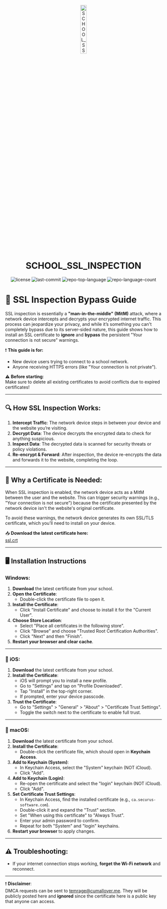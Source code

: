 <p align="center">
  <img src="https://i.imgur.com/4ESXHWV.png" width="20%" alt="SCHOOL_SSL_INSPECTION-logo">
</p>
<p align="center">
    <h1 align="center">SCHOOL_SSL_INSPECTION</h1>
</p>
<p align="center">
	<img src="https://img.shields.io/github/license/temrage/school_ssl_inspection?style=flat&logo=opensourceinitiative&logoColor=white&color=0080ff" alt="license">
	<img src="https://img.shields.io/github/last-commit/temrage/school_ssl_inspection?style=flat&logo=git&logoColor=white&color=0080ff" alt="last-commit">
	<img src="https://img.shields.io/github/languages/top/temrage/school_ssl_inspection?style=flat&color=0080ff" alt="repo-top-language">
	<img src="https://img.shields.io/github/languages/count/temrage/school_ssl_inspection?style=flat&color=0080ff" alt="repo-language-count">
  
# 🚨 SSL Inspection Bypass Guide

SSL inspection is essentially a **"man-in-the-middle" (MitM)** attack, where a network device intercepts and decrypts your encrypted internet traffic. This process can jeopardize your privacy, and while it’s something you can't completely bypass due to its server-sided nature, this guide shows how to install an SSL certificate to **ignore** and **bypass** the persistent "Your connection is not secure" warnings.

❗ **This guide is for:**  
- New device users trying to connect to a school network.
- Anyone receiving HTTPS errors (like "Your connection is not private").
  
⚠️ **Before starting**:  
Make sure to delete all existing certificates to avoid conflicts due to expired certificates!

---

## 🔍 **How SSL Inspection Works**:

1. **Intercept Traffic**: The network device steps in between your device and the website you’re visiting.
2. **Decrypt Data**: The device decrypts the encrypted data to check for anything suspicious.
3. **Inspect Data**: The decrypted data is scanned for security threats or policy violations.
4. **Re-encrypt & Forward**: After inspection, the device re-encrypts the data and forwards it to the website, completing the loop.

---

## 🔑 **Why a Certificate is Needed**:

When SSL inspection is enabled, the network device acts as a MitM between the user and the website. This can trigger security warnings (e.g., "Your connection is not secure") because the certificate presented by the network device isn't the website's original certificate. 

To avoid these warnings, the network device generates its own SSL/TLS certificate, which you’ll need to install on your device.

📥 **Download the latest certificate here:**  
[ssl.crt](https://github.com/temrage/school_ssl_inspection/releases/download/release/ssl.crt)

---

## 🖥️ **Installation Instructions**

### **Windows**:

1. **Download** the latest certificate from your school.
2. **Open the Certificate**:
   - Double-click the certificate file to open it.
3. **Install the Certificate**:
   - Click "Install Certificate" and choose to install it for the "Current User".
4. **Choose Store Location**:
   - Select "Place all certificates in the following store".
   - Click "Browse" and choose "Trusted Root Certification Authorities".
   - Click "Next" and then "Finish".
5. **Restart your browser and clear cache**.

---

### 📱 **iOS**:

1. **Download** the latest certificate from your school.
2. **Install the Certificate**:
   - iOS will prompt you to install a new profile.
   - Go to "Settings" and tap on "Profile Downloaded".
   - Tap "Install" in the top-right corner.
   - If prompted, enter your device passcode.
3. **Trust the Certificate**:
   - Go to "Settings" > "General" > "About" > "Certificate Trust Settings".
   - Toggle the switch next to the certificate to enable full trust.

---

### 🍏 **macOS**:

1. **Download** the latest certificate from your school.
2. **Install the Certificate**:
   - Double-click the certificate file, which should open in **Keychain Access**.
3. **Add to Keychain (System)**:
   - In Keychain Access, select the "System" keychain (NOT iCloud).
   - Click "Add".
4. **Add to Keychain (Login)**:
   - Re-open the certificate and select the "login" keychain (NOT iCloud).
   - Click "Add".
5. **Set Certificate Trust Settings**:
   - In Keychain Access, find the installed certificate (e.g., `ca.securus-software.com`).
   - Double-click it and expand the "Trust" section.
   - Set "When using this certificate" to "Always Trust".
   - Enter your admin password to confirm.
   - Repeat for both "System" and "login" keychains.
6. **Restart your browser** to apply changes.

---

## ⚠️ **Troubleshooting**:

- If your internet connection stops working, **forget the Wi-Fi network** and reconnect.

---

❗ **Disclaimer**:  
DMCA requests can be sent to [temrage@cumallover.me](mailto:temrage@cumallover.me). They will be publicly posted here and **ignored** since the certificate here is a public key that anyone can access.
